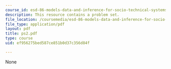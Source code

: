 ```yaml
---
course_id: esd-86-models-data-and-inference-for-socio-technical-systems-spring-2007
description: This resource contains a problem set.
file_location: /coursemedia/esd-86-models-data-and-inference-for-socio-technical-systems-spring-2007/ef956275bed587ce851b0d37c356d84f_ps2.pdf
file_type: application/pdf
layout: pdf
title: ps2.pdf
type: course
uid: ef956275bed587ce851b0d37c356d84f

---
```

None